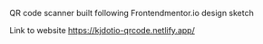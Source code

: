 QR code scanner built following Frontendmentor.io design sketch

Link to website
https://kjdotio-qrcode.netlify.app/
